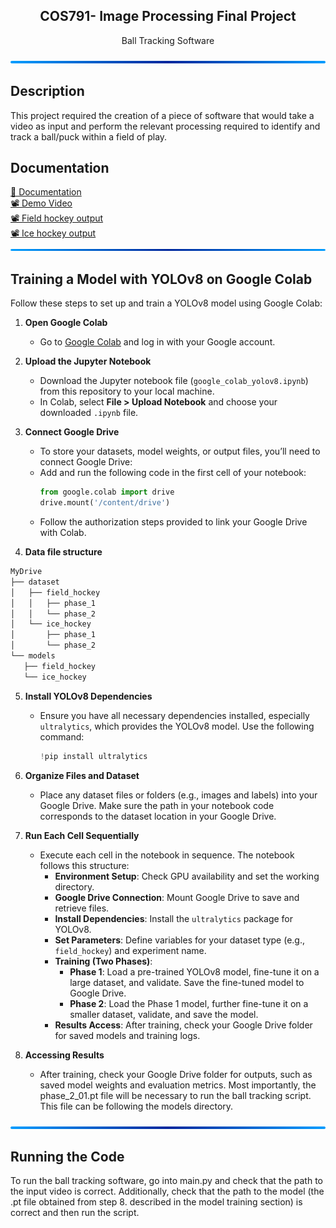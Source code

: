 <h2 align ='center'> COS791- Image Processing Final Project </h3>
<p align = 'center'>Ball Tracking Software</p>


<img src="readme_resources/bar.png" alt="Alt text" title="bar">

## Description

This project required the creation of a piece of software that would take a video as input and perform the relevant processing required to identify and track a ball/puck within a field of play.
## Documentation
<div><a href="https://www.overleaf.com/read/mbbcfmpmfktc#854a0b">🧾 Documentation</a></div>
<div><a href="https://drive.google.com/file/d/1jkOIvxXDZvI2KDQqlkBXQ5gFo0clQ3yN/view?usp=sharing">📽️ Demo Video </a></div>
<div><a href="https://drive.google.com/file/d/1436jDJVtvuZ7ax8HtKpQHgg4jj8iuI-a/view?usp=sharing">📽️ Field hockey output </a></div>
<div><a href="https://drive.google.com/file/d/17OrBAij6Sdn6PP3A0mAU9h2LzvllaKpw/view?usp=sharing">📽️ Ice hockey output </a></div>

<img src="readme_resources/bar.png" alt="Alt text" title="bar">


## Training a Model with YOLOv8 on Google Colab

Follow these steps to set up and train a YOLOv8 model using Google Colab:

1. **Open Google Colab**
   - Go to [Google Colab](https://colab.research.google.com/) and log in with your Google account.

2. **Upload the Jupyter Notebook**
   - Download the Jupyter notebook file (`google_colab_yolov8.ipynb`) from this repository to your local machine.
   - In Colab, select **File > Upload Notebook** and choose your downloaded `.ipynb` file.

3. **Connect Google Drive**
   - To store your datasets, model weights, or output files, you’ll need to connect Google Drive:
   - Add and run the following code in the first cell of your notebook:
     ```python
     from google.colab import drive
     drive.mount('/content/drive')
     ```
   - Follow the authorization steps provided to link your Google Drive with Colab.

4.  **Data file structure**
 ```python
MyDrive
├── dataset
│   ├── field_hockey
│   │   ├── phase_1
│   │   └── phase_2
│   └── ice_hockey
│       ├── phase_1
│       └── phase_2
└── models
    ├── field_hockey
    └── ice_hockey
```

5. **Install YOLOv8 Dependencies**
   - Ensure you have all necessary dependencies installed, especially `ultralytics`, which provides the YOLOv8 model. Use the following command:
     ```python
     !pip install ultralytics
     ```

6. **Organize Files and Dataset**
   - Place any dataset files or folders (e.g., images and labels) into your Google Drive. Make sure the path in your notebook code corresponds to the dataset location in your Google Drive.

7. **Run Each Cell Sequentially**
   - Execute each cell in the notebook in sequence. The notebook follows this structure:
     - **Environment Setup**: Check GPU availability and set the working directory.
     - **Google Drive Connection**: Mount Google Drive to save and retrieve files.
     - **Install Dependencies**: Install the `ultralytics` package for YOLOv8.
     - **Set Parameters**: Define variables for your dataset type (e.g., `field_hockey`) and experiment name.
     - **Training (Two Phases)**:
       - **Phase 1**: Load a pre-trained YOLOv8 model, fine-tune it on a large dataset, and validate. Save the fine-tuned model to Google Drive.
       - **Phase 2**: Load the Phase 1 model, further fine-tune it on a smaller dataset, validate, and save the model.
     - **Results Access**: After training, check your Google Drive folder for saved models and training logs.


8. **Accessing Results**
   - After training, check your Google Drive folder for outputs, such as saved model weights and evaluation metrics. Most importantly, the phase_2_01.pt file will be necessary to run the ball tracking script. This file can be following the models directory.


<img src="readme_resources/bar.png" alt="Alt text" title="bar">

## Running the Code
To run the ball tracking software, go into main.py and check that the path to the input video is correct. Additionally, check that the path to the model (the .pt file obtained from step 8. described in the model training section) is correct and then run the script.








